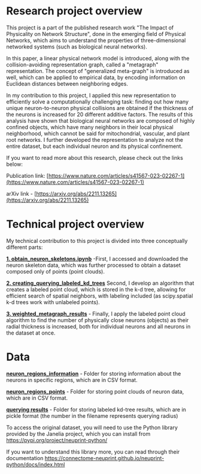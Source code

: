 # Research project overview
This project is a part of the published research work "The Impact of Physicality on Network Structure", done in the emerging field of Physical Networks, which aims to understand the properties of three-dimensional networked systems (such as biological neural networks).

In this paper, a linear physical network model is introduced, along with the collision-avoiding representation graph, called a "metagraph" representation. The concept of "generalized meta-graph" is introduced as well, which can be applied to empirical data, by encoding information on Euclidean distances between neighboring edges.

In my contribution to this project, I applied this new representation to efficiently solve a computationally challenging task: finding out how many unique neuron-to-neuron physical collisions are obtained if the thickness of the neurons is increased for 20 different additive factors. The results of this analysis have shown that biological neural networks are composed of highly confined objects, which have many neighbors in their local physical neighborhood, which cannot be said for mitochondrial, vascular, and plant root networks.
I further developed the representation to analyze not the entire dataset, but each individual neuron and its physical confinement.

If you want to read more about this research, please check out the links below:

Publication link: [https://www.nature.com/articles/s41567-023-02267-1](https://www.nature.com/articles/s41567-023-02267-1)

arXiv link - [https://arxiv.org/abs/2211.13265](https://arxiv.org/abs/2211.13265)

# Technical project overview
My technical contribution to this project is divided into three conceptually different parts:

[**1. obtain_neuron_skeletons.ipynb**](https://github.com/lukablagoje/the-impact-of-physicality-on-network-structure/blob/main/1.%20obtain_neuron_skeletons.ipynb) -First, I  accessed and downloaded the neuron skeleton data, which was further processed to obtain a dataset composed only of points (point clouds).

[**2. creating_querying_labeled_kd_trees**](https://github.com/lukablagoje/the-impact-of-physicality-on-network-structure/blob/main/2.%20creating_querying_labeled_kd_trees.ipynb) Second, I develop an algorithm that creates a labeled point cloud, which is stored in the k-d tree, allowing for efficient search of spatial neighbors, with labeling included (as scipy.spatial k-d trees work with unlabeled points).

[**3. weighted_metagraph_results**](https://github.com/lukablagoje/understanding-the-impact-of-physicality-on-network-structure/blob/main/3.%20weighted_metagraph_results.ipynb) - Finally, I apply the labeled point cloud algorithm to find the number of physically close neurons (objects) as their radial thickness is increased, both for individual neurons and all neurons in the dataset at once.

# Data
[**neuron_regions_information**](https://github.com/lukablagoje/the-impact-of-physicality-on-network-structure/tree/main/neuron_regions_information) - Folder for storing information about the neurons in specific regions, which are in CSV format.

[**neuron_regions_points**](https://github.com/lukablagoje/the-impact-of-physicality-on-network-structure/tree/main/neuron_regions_points) - Folder for storing point clouds of neuron data, which are in CSV format.

[**querying results**](https://github.com/lukablagoje/the-impact-of-physicality-on-network-structure/tree/main/querying_results) - Folder for storing labeled kd-tree results, which are in pickle format (the number in the filename represents querying radius)

To access the original dataset, you will need to use the Python library provided by the Janelia project, which you can install from https://pypi.org/project/neuprint-python/

If you want to understand this library more, you can read through their documentation https://connectome-neuprint.github.io/neuprint-python/docs/index.html

